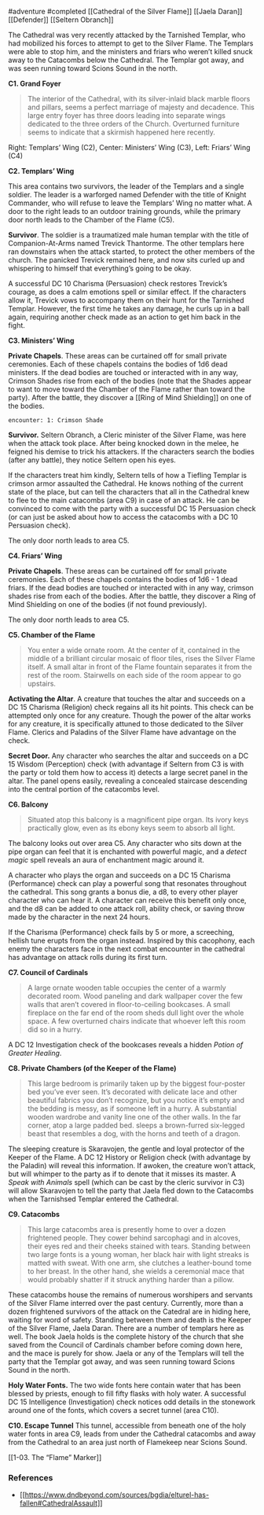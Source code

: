  #adventure #completed [[Cathedral of the Silver Flame]] [[Jaela Daran]] [[Defender]] [[Seltern Obranch]]

The Cathedral was very recently attacked by the Tarnished Templar, who had mobilized his forces to attempt to get to the Silver Flame. The Templars were able to stop him, and the ministers and friars who weren’t killed snuck away to the Catacombs below the Cathedral. The Templar got away, and was seen running toward Scions Sound in the north.

**C1. Grand Foyer**

> The interior of the Cathedral, with its silver-inlaid black marble floors and pillars, seems a perfect marriage of majesty and decadence. This large entry foyer has three doors leading into separate wings dedicated to the three orders of the Church. Overturned furniture seems to indicate that a skirmish happened here recently.

Right: Templars’ Wing (C2), Center: Ministers’ Wing (C3), Left: Friars’ Wing (C4)

**C2. Templars’ Wing**

This area contains two survivors, the leader of the Templars and a single soldier. The leader is a warforged named Defender with the title of Knight Commander, who will refuse to leave the Templars’ Wing no matter what. A door to the right leads to an outdoor training grounds, while the primary door north leads to the Chamber of the Flame (C5).

**Survivor**. The soldier is a traumatized male human templar with the title of Companion-At-Arms named Trevick Thantorme. The other templars here ran downstairs when the attack started, to protect the other members of the church. The panicked Trevick remained here, and now sits curled up and whispering to himself that everything’s going to be okay.

A successful DC 10 Charisma (Persuasion) check restores Trevick’s courage, as does a calm emotions spell or similar effect. If the characters allow it, Trevick vows to accompany them on their hunt for the Tarnished Templar. However, the first time he takes any damage, he curls up in a ball again, requiring another check made as an action to get him back in the fight.

**C3. Ministers’ Wing**

**Private Chapels**. These areas can be curtained off for small private ceremonies. Each of these chapels contains the bodies of 1d6 dead ministers. If the dead bodies are touched or interacted with in any way, Crimson Shades rise from each of the bodies (note that the Shades appear to want to move toward the Chamber of the Flame rather than toward the party). After the battle, they discover a [[Ring of Mind Shielding]] on one of the bodies.

`encounter: 1: Crimson Shade`

**Survivor.** Seltern Obranch, a Cleric minister of the Silver Flame, was here when the attack took place. After being knocked down in the melee, he feigned his demise to trick his attackers. If the characters search the bodies (after any battle), they notice Seltern open his eyes.

If the characters treat him kindly, Seltern tells of how a Tiefling Templar is crimson armor assaulted the Cathedral. He knows nothing of the current state of the place, but can tell the characters that all in the Cathedral knew to flee to the main catacombs (area C9) in case of an attack. He can be convinced to come with the party with a successful DC 15 Persuasion check (or can just be asked about how to access the catacombs with a DC 10 Persuasion check).

The only door north leads to area C5.

**C4. Friars’ Wing**

**Private Chapels**. These areas can be curtained off for small private ceremonies. Each of these chapels contains the bodies of 1d6 - 1 dead friars. If the dead bodies are touched or interacted with in any way, crimson shades rise from each of the bodies. After the battle, they discover a Ring of Mind Shielding on one of the bodies (if not found previously).

The only door north leads to area C5.

**C5. Chamber of the Flame**

> You enter a wide ornate room. At the center of it, contained in the middle of a brilliant circular mosaic of floor tiles, rises the Silver Flame itself. A small altar in front of the Flame fountain separates it from the rest of the room. Stairwells on each side of the room appear to go upstairs.

**Activating the Altar**. A creature that touches the altar and succeeds on a DC 15 Charisma (Religion) check regains all its hit points. This check can be attempted only once for any creature. Though the power of the altar works for any creature, it is specifically attuned to those dedicated to the Silver Flame. Clerics and Paladins of the Silver Flame have advantage on the check.

**Secret Door.** Any character who searches the altar and succeeds on a DC 15 Wisdom (Perception) check (with advantage if Seltern from C3 is with the party or told them how to access it) detects a large secret panel in the altar. The panel opens easily, revealing a concealed staircase descending into the central portion of the catacombs level.

**C6. Balcony**

> Situated atop this balcony is a magnificent pipe organ. Its ivory keys practically glow, even as its ebony keys seem to absorb all light.

The balcony looks out over area C5. Any character who sits down at the pipe organ can feel that it is enchanted with powerful magic, and a *detect magic* spell reveals an aura of enchantment magic around it.

A character who plays the organ and succeeds on a DC 15 Charisma (Performance) check can play a powerful song that resonates throughout the cathedral. This song grants a bonus die, a d8, to every other player character who can hear it. A character can receive this benefit only once, and the d8 can be added to one attack roll, ability check, or saving throw made by the character in the next 24 hours.

If the Charisma (Performance) check fails by 5 or more, a screeching, hellish tune erupts from the organ instead. Inspired by this cacophony, each enemy the characters face in the next combat encounter in the cathedral has advantage on attack rolls during its first turn.

**C7. Council of Cardinals**

> A large ornate wooden table occupies the center of a warmly decorated room. Wood paneling and dark wallpaper cover the few walls that aren’t covered in floor-to-ceiling bookcases. A small fireplace on the far end of the room sheds dull light over the whole space. A few overturned chairs indicate that whoever left this room did so in a hurry.

A DC 12 Investigation check of the bookcases reveals a hidden *Potion of Greater Healing*.

**C8. Private Chambers (of the Keeper of the Flame)**

> This large bedroom is primarily taken up by the biggest four-poster bed you’ve ever seen. It’s decorated with delicate lace and other beautiful fabrics you don’t recognize, but you notice it’s empty and the bedding is messy, as if someone left in a hurry. A substantial wooden wardrobe and vanity line one of the other walls. In the far corner, atop a large padded bed. sleeps a brown-furred six-legged beast that resembles a dog, with the horns and teeth of a dragon.

The sleeping creature is Skaravojen, the gentle and loyal protector of the Keeper of the Flame. A DC 12 History or Religion check (with advantage by the Paladin) will reveal this information. If awoken, the creature won’t attack, but will whimper to the party as if to denote that it misses its master. A *Speak with Animals* spell (which can be cast by the cleric survivor in C3) will allow Skaravojen to tell the party that Jaela fled down to the Catacombs when the Tarnishsed Templar entered the Cathedral.

**C9. Catacombs**

> This large catacombs area is presently home to over a dozen frightened people. They cower behind sarcophagi and in alcoves, their eyes red and their cheeks stained with tears. Standing between two large fonts is a young woman, her black hair with light streaks is matted with sweat. With one arm, she clutches a leather-bound tome to her breast. In the other hand, she wields a ceremonial mace that would probably shatter if it struck anything harder than a pillow.

These catacombs house the remains of numerous worshipers and servants of the Silver Flame interred over the past century. Currently, more than a dozen frightened survivors of the attack on the Catedral are in hiding here, waiting for word of safety. Standing between them and death is the Keeper of the Silver Flame, Jaela Daran. There are a number of templars here as well. The book Jaela holds is the complete history of the church that she saved from the Council of Cardinals chamber before coming down here, and the mace is purely for show. Jaela or any of the Templars will tell the party that the Templar got away, and was seen running toward Scions Sound in the north.

**Holy Water Fonts.** The two wide fonts here contain water that has been blessed by priests, enough to fill fifty flasks with holy water. A successful DC 15 Intelligence (Investigation) check notices odd details in the stonework around one of the fonts, which covers a secret tunnel (area C10).

**C10. Escape Tunnel**
This tunnel, accessible from beneath one of the holy water fonts in area C9, leads from under the Cathedral catacombs and away from the Cathedral to an area just north of Flamekeep near Scions Sound.

[[1-03. The “Flame” Marker]]

### References

* [[https://www.dndbeyond.com/sources/bgdia/elturel-has-fallen#CathedralAssault]]
